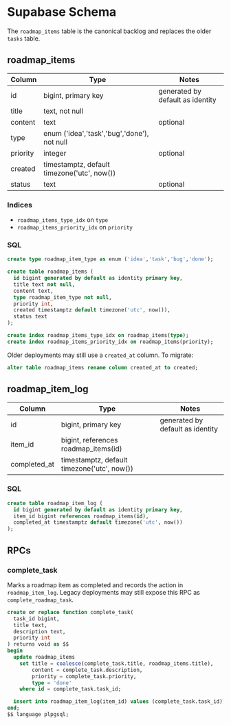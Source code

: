 # Supabase Schema

The `roadmap_items` table is the canonical backlog and replaces the older `tasks` table.

## roadmap_items

| Column     | Type                                                | Notes |
|------------|-----------------------------------------------------|-------|
| id         | bigint, primary key                                 | generated by default as identity |
| title      | text, not null                                      | |
| content    | text                                                | optional |
| type       | enum ('idea','task','bug','done'), not null         | |
| priority   | integer                                             | optional |
| created | timestamptz, default timezone('utc', now())         | |
| status     | text                                                | optional |

### Indices

- `roadmap_items_type_idx` on `type`
- `roadmap_items_priority_idx` on `priority`

### SQL

```sql
create type roadmap_item_type as enum ('idea','task','bug','done');

create table roadmap_items (
  id bigint generated by default as identity primary key,
  title text not null,
  content text,
  type roadmap_item_type not null,
  priority int,
  created timestamptz default timezone('utc', now()),
  status text
);

create index roadmap_items_type_idx on roadmap_items(type);
create index roadmap_items_priority_idx on roadmap_items(priority);
```

Older deployments may still use a `created_at` column. To migrate:

```sql
alter table roadmap_items rename column created_at to created;
```


## roadmap_item_log

| Column     | Type                                        | Notes |
|------------|---------------------------------------------|-------|
| id         | bigint, primary key                         | generated by default as identity |
| item_id    | bigint, references roadmap_items(id)        | |
| completed_at | timestamptz, default timezone('utc', now()) | |

### SQL

```sql
create table roadmap_item_log (
  id bigint generated by default as identity primary key,
  item_id bigint references roadmap_items(id),
  completed_at timestamptz default timezone('utc', now())
);
```

## RPCs

### complete_task

Marks a roadmap item as completed and records the action in `roadmap_item_log`.
Legacy deployments may still expose this RPC as `complete_roadmap_task`.

```sql
create or replace function complete_task(
  task_id bigint,
  title text,
  description text,
  priority int
) returns void as $$
begin
  update roadmap_items
    set title = coalesce(complete_task.title, roadmap_items.title),
        content = complete_task.description,
        priority = complete_task.priority,
        type = 'done'
    where id = complete_task.task_id;

  insert into roadmap_item_log(item_id) values (complete_task.task_id);
end;
$$ language plpgsql;
```
